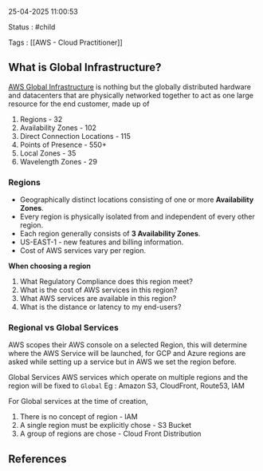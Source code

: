 25-04-2025 11:00:53

Status : #child

Tags : [[AWS - Cloud Practitioner]]

## What is Global Infrastructure?

[AWS Global Infrastructure](https://aws.amazon.com/about-aws/global-infrastructure/) is nothing but the globally distributed hardware and datacenters that are physically networked together to act as one large resource for the end customer, made up of 
1. Regions - 32
2. Availability Zones - 102
3. Direct Connection Locations - 115
4. Points of Presence - 550+ 
5. Local Zones - 35
6. Wavelength Zones - 29

### Regions

- Geographically distinct locations consisting of one or more **Availability Zones**.
- Every region is physically isolated from and independent of every other region.
- Each region generally consists of **3 Availability Zones**.
- US-EAST-1 - new features and billing information.
- Cost of AWS services vary per region.

**When choosing a region**
1. What Regulatory Compliance does this region meet?
2. What is the cost of AWS services in this region?
3. What AWS services are available in this region?
4. What is the distance or latency to my end-users?

### Regional vs Global Services

AWS scopes their AWS console on a selected Region, this will determine where the AWS Service will be launched, for GCP and Azure regions are asked while setting up a service but in AWS we set the region before.

Global Services AWS services which operate on multiple regions and the region will be fixed to `Global` 
Eg : Amazon S3, CloudFront, Route53, IAM

For Global services at the time of creation,
1. There is no concept of region  - IAM
2. A single region must be explicitly chose - S3 Bucket
3. A group of regions are chose - Cloud Front Distribution

## References


